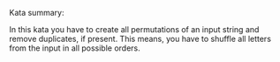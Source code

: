 Kata summary:

In this kata you have to create all permutations of an input string and remove duplicates, if present. This means, you have to shuffle all letters from the input in all possible orders.